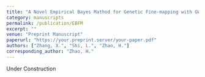 ```yaml
---
title: "A Novel Empirical Bayes Mathod for Genetic Fine-mapping with GWAS Summary Statistics"
category: manuscripts
permalink: /publication/EBFM
excerpt: ""
venue: "Preprint Manuscript"
paperurl: "https://your.preprint.server/your-paper.pdf"
authors: ["Zhang, X.", "Shi, L.", "Zhao, H."]
corresponding_author: "Zhao, H."
---
```

  
Under Construction


<!--  
  The “citation” line below will automatically be rendered in small font on the standalone publication page,  
  so you don’t need to repeat it in the body above.  
-->
